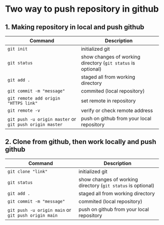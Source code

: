 # **Two way to push repository in github**

## 1. Making repository in local and push github

| Command | Description |
| ------- | ----------- |
| `git init` | initialized git |
| `git status` | show changes of working directory (`git status` is optional) |
| `git add .` | staged all from working directory |
| `git commit -m "message"` | commited (local repository) |
| `git remote add origin "HTTPS link"` | set remote in repository |
| `git remote -v` | verify or check remote address |
| `git push -u origin master` or `git push origin master` | push on github from your local repository |


## 2. Clone from github, then work locally and push github

| Command | Description |
| ------- | ----------- |
| `git clone "link"` | initialized git |
| `git status` | show changes of working directory (`git status` is optional) |
| `git add .` | staged all from working directory |
| `git commit -m "message"` | commited (local repository) |
| `git push -u origin main` or `git push origin main` | push on github from your local repository |







